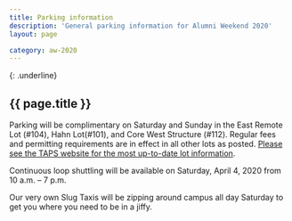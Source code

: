 ```yaml
---
title: Parking information
description: 'General parking information for Alumni Weekend 2020'
layout: page

category: aw-2020
---
```

{: .underline}
## {{ page.title }}

Parking will be complimentary on Saturday and Sunday in the East Remote Lot (#104), Hahn Lot(#101), and Core West Structure (#112). Regular fees and permitting requirements are in effect in all other lots as posted. [Please see the TAPS website for the most up-to-date lot information](https://taps.ucsc.edu/parking/index.html). 

Continuous loop shuttling will be available on Saturday, April 4, 2020 from 10 a.m. – 7 p.m.

Our very own Slug Taxis will be zipping around campus all day Saturday to get you where you need to be in a jiffy. 



